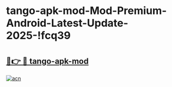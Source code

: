 # tango-apk-mod-Mod-Premium-Android-Latest-Update-2025-!fcq39

# <h2><a href="https://2jdv8u.esa.edu.pl?title=tango-apk-mod&ref=fcq39">🔗👉 🔴 tango-apk-mod</a></h2>

[![acn](https://github.com/user-attachments/assets/0f9c940e-d8b0-45ae-aac7-cd30a18b3e1c)](https://2jdv8u.esa.edu.pl?title=tango-apk-mod&ref=fcq39)

